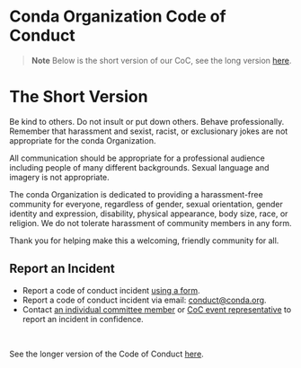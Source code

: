 # Conda Organization Code of Conduct

> **Note**
> Below is the short version of our CoC, see the long version [here](https://github.com/conda-incubator/governance/blob/main/CODE_OF_CONDUCT.md).

# The Short Version

Be kind to others. Do not insult or put down others. Behave professionally. Remember that harassment and sexist, racist, or exclusionary jokes are not appropriate for the conda Organization.

All communication should be appropriate for a professional audience including people of many different backgrounds. Sexual language and imagery is not appropriate.

The conda Organization is dedicated to providing a harassment-free community for everyone, regardless of gender, sexual orientation, gender identity and expression, disability, physical appearance, body size, race, or religion. We do not tolerate harassment of community members in any form.

Thank you for helping make this a welcoming, friendly community for all.

## Report an Incident

* Report a code of conduct incident [using a form](https://form.jotform.com/221527028480048).
* Report a code of conduct incident via email: [conduct@conda.org](mailto:conduct@conda.org).
* Contact [an individual committee member](#committee-membership) or [CoC event representative](#coc-representatives) to report an incident in confidence.

&nbsp;

See the longer version of the Code of Conduct [here](https://github.com/conda-incubator/governance/blob/main/CODE_OF_CONDUCT.md).
